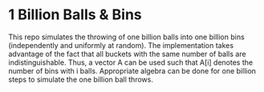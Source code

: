 # 1 Billion Balls & Bins

This repo simulates the throwing of one billion balls into one billion bins (independently and uniformly at random). The implementation takes advantage of the fact that all buckets with the same number of balls are indistinguishable. Thus, a vector A can be used such that A[i] denotes the number of bins with i balls. Appropriate algebra can be done for one billion steps to simulate the one billion ball throws.
